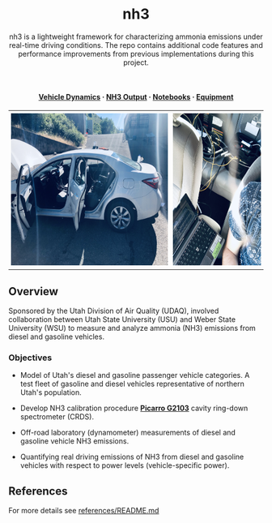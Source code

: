 <div align="center" style="text-align: center;">

# **nh3**

nh3 is a lightweight framework for characterizing ammonia emissions under real-time driving conditions. The repo contains additional code features and performance improvements from previous implementations during this project.

<br>

<h4>
  <a href="https://github.com/sdbuit/nh3/blob/origin/docs/vehicle-dynamics.md" rel="./docs/">Vehicle Dynamics</a>
  <span> · </span>
  <a href="https://github.com/sdbuit/nh3/blob/origin/docs/nh3-output.md">NH3 Output</a>
  <span> · </span>
  <a href="https://github.com/sdbuit/nh3/blob/origin/notebooks/">Notebooks</a>
  <span> · </span>
  <a href="https://github.com/sdbuit/nh3/blob/origin/docs/">Equipment</a>
</h4>
</div>

<!-- <p align="center">
  <img src="docs/images/2015_Toyota_Corolla.JPG" alt="Toyota Corolla Test Vehicle" width="600"/> </p> -->

<!-- <p align="center"> -->
<div align="center">
  <table style="border-collapse: collapse; border: none; margin: auto;">
    <tr>
      <td style="border: none; padding: 5px;" align="center">
        <img src="docs/images/2015_Toyota_Corolla.JPG" alt="Toyota Corolla Test Vehicle" height="300"/> <br/>
        <!-- <em>Vehicle used for testing</em> -->
      </td>
      <td style="border: none; padding: 5px;" align="center">
        <img src="docs/images/Data_Collection_POV.JPG" alt="Data Collection Setup" height="300"/> <br/>
        <!-- <em>Data collection equipment setup</em> -->
      </td>
    </tr>
  </table>
</div>


## Overview

Sponsored by the Utah Division of Air Quality (UDAQ), involved collaboration between Utah State University (USU) and Weber State University (WSU) to measure and analyze ammonia (NH3) emissions from diesel and gasoline vehicles.

### Objectives

* Model of Utah's diesel and gasoline passenger vehicle categories. A test fleet of gasoline and diesel vehicles representative of northern Utah's population.

* Develop NH3 calibration procedure **[Picarro G2103](/docs/datasheet/Picarro_G2103_Analyzer_Datasheet_200806.pdf)** cavity ring-down spectrometer (CRDS).

* Off-road laboratory (dynamometer) measurements of diesel and gasoline vehicle NH3 emissions.

* Quantifying real driving emissions of NH3 from diesel and gasoline vehicles with respect to power levels (vehicle-specific power).

## References

For more details see [references/README.md](/docs/references/README.md/#references)
